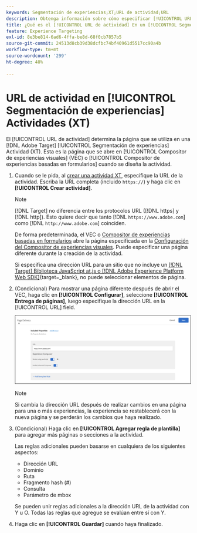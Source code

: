 ```yaml
---
keywords: Segmentación de experiencias;XT;URL de actividad;URL
description: Obtenga información sobre cómo especificar [!UICONTROL URL de actividad] que determina la página que se utiliza en la prueba y que se abre cuando se define la variable [!UICONTROL Segmentación de experiencias] la actividad está diseñada con [!DNL Adobe Target].
title: ¿Qué es el [!UICONTROL URL de actividad] En un [!UICONTROL Segmentación de experiencias] (XT) ¿Actividad?
feature: Experience Targeting
exl-id: 8e3be814-6ad6-4ffa-be8d-68f0cb7857b5
source-git-commit: 24513d8cb39d38dcfbc74bf40961d5517cc90a4b
workflow-type: tm+mt
source-wordcount: '299'
ht-degree: 48%

---
```


# URL de actividad en [!UICONTROL Segmentación de experiencias] Actividades (XT)

El [!UICONTROL URL de actividad] determina la página que se utiliza en una [!DNL Adobe Target] [!UICONTROL Segmentación de experiencias] Actividad (XT). Esta es la página que se abre en [!UICONTROL Compositor de experiencias visuales] (VEC) o [!UICONTROL Compositor de experiencias basadas en formularios] cuando se diseña la actividad.

1. Cuando se le pida, al [crear una actividad XT](/help/main/c-activities/t-experience-target/t-xt-create/xt-create.md), especifique la URL de la actividad. Escriba la URL completa (incluido `https://`) y haga clic en **[!UICONTROL Crear actividad]**.

   >[!NOTE]
   >
   >[!DNL Target] no diferencia entre los protocolos URL ([!DNL https] y [!DNL http]). Esto quiere decir que tanto [!DNL `https://www.adobe.com`] como [!DNL `http://www.adobe.com`] coinciden.
   >
   >De forma predeterminada, el VEC o [Compositor de experiencias basadas en formularios](/help/main/c-experiences/form-experience-composer.md) abre la página especificada en la [Configuración del Compositor de experiencias visuales](/help/main/administrating-target/visual-experience-composer-set-up.md). Puede especificar una página diferente durante la creación de la actividad.
   >
   >Si especifica una dirección URL para un sitio que no incluye un [[!DNL Target] Biblioteca JavaScript at.js o [!DNL Adobe Experience Platform Web SDK]](https://experienceleague.adobe.com/docs/target-dev/developer/client-side/overview.html?lang=es){target=_blank}, no puede seleccionar elementos de página.

1. (Condicional) Para mostrar una página diferente después de abrir el VEC, haga clic en **[!UICONTROL Configurar]**, seleccione **[!UICONTROL Entrega de páginas]**, luego especifique la dirección URL en la [!UICONTROL URL] field.

   ![Cuadro de diálogo Entrega de páginas](/help/main/c-activities/t-experience-target/t-xt-create/assets/url-config-new.png)

   >[!NOTE]
   >
   >Si cambia la dirección URL después de realizar cambios en una página para una o más experiencias, la experiencia se restablecerá con la nueva página y se perderán los cambios que haya realizado.

1. (Condicional) Haga clic en **[!UICONTROL Agregar regla de plantilla]** para agregar más páginas o secciones a la actividad.

   Las reglas adicionales pueden basarse en cualquiera de los siguientes aspectos:

   * Dirección URL
   * Dominio
   * Ruta
   * Fragmento hash (#)
   * Consulta
   * Parámetro de mbox

   Se pueden unir reglas adicionales a la dirección URL de la actividad con Y u O. Todas las reglas que agregue se evalúan entre sí con Y.

1. Haga clic en **[!UICONTROL Guardar]** cuando haya finalizado.

